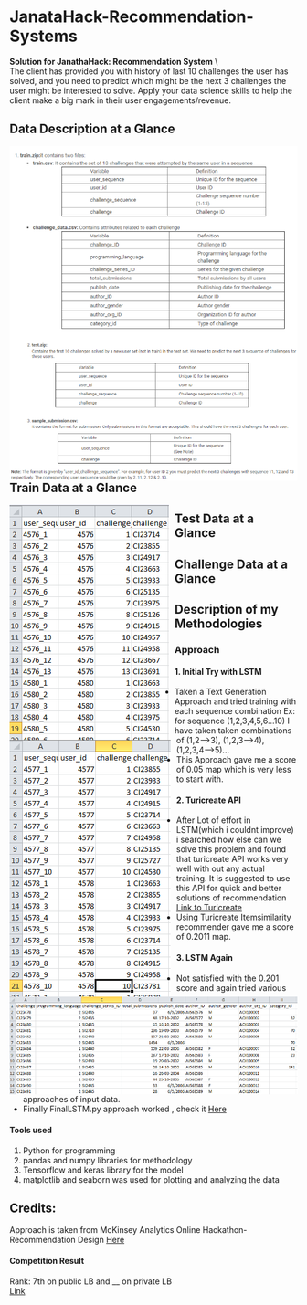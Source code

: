 # JanataHack-Recommendation-Systems
**Solution for JanathaHack: Recommendation System** \  
The client has provided you with history of last 10 challenges the user has solved, and you need to predict which might be the next 3 challenges the user might be interested to solve. Apply your data science skills to help the client make a big mark in their user engagements/revenue.
  
## Data Description at a Glance
<img src="images/data_description.png"
     alt="Markdown Monster icon"
     style="float: left; margin-right: 10px;" />
<img src="images/data_description2.png"
     alt="Markdown Monster icon"
     style="float: left; margin-right: 10px;" />
## Train Data at a Glance
<img src="images/Train.png"
     alt="Markdown Monster icon"
     style="float: left; margin-right: 10px;" />
## Test Data at a Glance
<img src="images/Test.png"
     alt="Markdown Monster icon"
     style="float: left; margin-right: 10px;" />
## Challenge Data at a Glance
<img src="images/Challenge.png"
     alt="Markdown Monster icon"
     style="float: left; margin-right: 10px;" />
## Description of my Methodologies
### Approach
#### 1. Initial Try with LSTM
- Taken a Text Generation Approach and tried training with each sequence combination Ex: for sequence (1,2,3,4,5,6...10) I have taken taken combinations of (1,2-->3), (1,2,3-->4), (1,2,3,4-->5)... 
- This Approach gave me a score of 0.05 map which is very less to start with.
#### 2. Turicreate API
- After Lot of effort in LSTM(which i couldnt improve) i searched how else can we solve this problem and found that turicreate API works very well with out any actual training. It is suggested to use this API for quick and better solutions of recommendation [Link to Turicreate](https://apple.github.io/turicreate/docs/api/turicreate.toolkits.recommender.html)
- Using Turicreate Itemsimilarity recommender gave me a score of 0.2011 map.
#### 3. LSTM Again
- Not satisfied with the 0.201 score and again tried various approaches of input data.
- Finally FinalLSTM.py approach worked , check it [Here](https://github.com/saikrithik/JanataHack-Recommendation-Systems/blob/master/FinalLSTM(0.271).ipynb)
#### Tools used
1. Python for programming
2. pandas and numpy libraries for methodology
3. Tensorflow and keras library for the model
4. matplotlib and seaborn was used for plotting and analyzing the data
## Credits:
Approach is taken from McKinsey Analytics Online Hackathon- Recommendation Design [Here](https://github.com/ybabakhin/mckinsey)
#### Competition Result
Rank: 7th on public LB and __ on private LB\
[Link](https://datahack.analyticsvidhya.com/contest/janatahack-recommendation-systems/#LeaderBoard)
